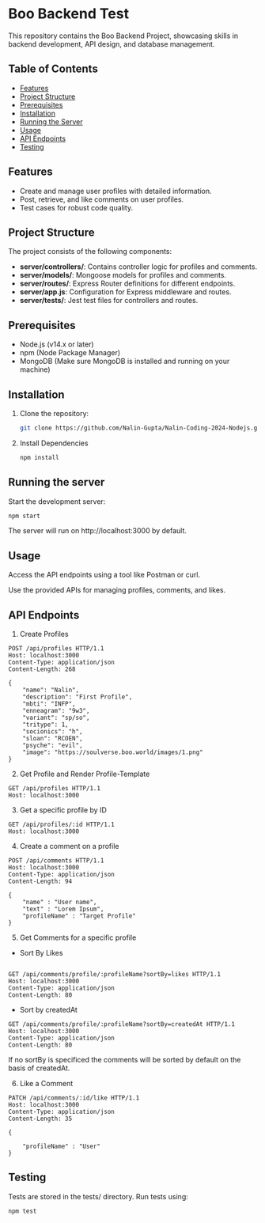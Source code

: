 # Boo Backend Test

This repository contains the Boo Backend Project, showcasing skills in backend development, API design, and database management.

## Table of Contents

- [Features](#features)
- [Project Structure](#project-structure)
- [Prerequisites](#prerequisites)
- [Installation](#installation)
- [Running the Server](#running-the-server)
- [Usage](#usage)
- [API Endpoints](#api-endpoints)
- [Testing](#testing)

## Features

- Create and manage user profiles with detailed information.
- Post, retrieve, and like comments on user profiles.
- Test cases for robust code quality.

## Project Structure

The project consists of the following components:

- **server/controllers/**: Contains controller logic for profiles and comments.
- **server/models/**: Mongoose models for profiles and comments.
- **server/routes/**: Express Router definitions for different endpoints.
- **server/app.js**: Configuration for Express middleware and routes.
- **server/tests/**: Jest test files for controllers and routes.

## Prerequisites

- Node.js (v14.x or later)
- npm (Node Package Manager)
- MongoDB (Make sure MongoDB is installed and running on your machine)

## Installation

1. Clone the repository:

   ```bash
   git clone https://github.com/Nalin-Gupta/Nalin-Coding-2024-Nodejs.git
   ```
2. Install Dependencies
   ```bash
   npm install
   ```
## Running the server
Start the development server:
   ```bash
   npm start
   ```
The server will run on http://localhost:3000 by default.

## Usage
Access the API endpoints using a tool like Postman or curl.

Use the provided APIs for managing profiles, comments, and likes.

## API Endpoints

1. Create Profiles

```http
POST /api/profiles HTTP/1.1 
Host: localhost:3000
Content-Type: application/json
Content-Length: 268

{
    "name": "Nalin",
    "description": "First Profile",
    "mbti": "INFP",
    "enneagram": "9w3",
    "variant": "sp/so",
    "tritype": 1,
    "socionics": "h",
    "sloan": "RCOEN",
    "psyche": "evil",
    "image": "https://soulverse.boo.world/images/1.png"
}
```
2. Get Profile and Render Profile-Template
```http
GET /api/profiles HTTP/1.1
Host: localhost:3000
```
3. Get a specific profile by ID
```http
GET /api/profiles/:id HTTP/1.1
Host: localhost:3000
```
4. Create a comment on a profile
```http
POST /api/comments HTTP/1.1
Host: localhost:3000
Content-Type: application/json
Content-Length: 94

{
    "name" : "User name",
    "text" : "Lorem Ipsum",
    "profileName" : "Target Profile"
}
```
5. Get Comments for a specific profile
- Sort By Likes
```http

GET /api/comments/profile/:profileName?sortBy=likes HTTP/1.1
Host: localhost:3000
Content-Type: application/json
Content-Length: 80

```
- Sort by createdAt
```http
GET /api/comments/profile/:profileName?sortBy=createdAt HTTP/1.1
Host: localhost:3000
Content-Type: application/json
Content-Length: 80

```
If no sortBy is specificed the comments will be sorted by default on the basis of createdAt.

6. Like a Comment 
```http
PATCH /api/comments/:id/like HTTP/1.1
Host: localhost:3000
Content-Type: application/json
Content-Length: 35

{
    
    "profileName" : "User"
}
```
## Testing
Tests are stored in the tests/ directory. Run tests using:
```bash
npm test
```
